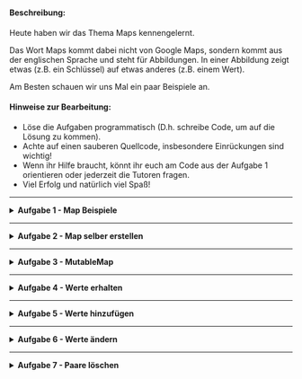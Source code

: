 <h1>

</h1>

#### Beschreibung:

Heute haben wir das Thema Maps kennengelernt.

Das Wort Maps kommt dabei nicht von Google Maps, sondern kommt aus der englischen 
Sprache und steht für Abbildungen. In einer Abbildung zeigt etwas
(z.B. ein Schlüssel) auf etwas anderes (z.B. einem Wert).

Am Besten schauen wir uns Mal ein paar Beispiele an.


#### Hinweise zur Bearbeitung:

- Löse die Aufgaben programmatisch (D.h. schreibe Code, um auf die Lösung zu kommen).
- Achte auf einen sauberen Quellcode, insbesondere Einrückungen sind wichtig!
- Wenn ihr Hilfe braucht, könnt ihr euch am Code aus der Aufgabe 1 orientieren
oder jederzeit die Tutoren fragen.
- Viel Erfolg und natürlich viel Spaß!

---

<details>
<summary> <b> Aufgabe 1 - Map Beispiele </b> </summary>

Heute hast du in der Vorlesung Maps und MutableMaps kennengelernt.
Eine Map ist eine Anordnung von Paaren (englisch: entry).
Ein Paar besteht dabei aus einem Schlüssel (englisch: key) und einem Wert (englisch: value).  
- Schaue dir die Datei in Aufgabe1 an.

**Modul für die Aufgabe:** *Aufgabe1*  
**Datei für die Aufgabe:** *01_MapBeispiele.kt*

</details>

---

<details>
<summary> <b> Aufgabe 2 - Map selber erstellen </b> </summary>

In dieser Aufgabe üben wir das Erstellen von Maps.  
Wenn ihr Hilfe braucht, schaut euch an, wie eine Map bzw. 
eine MutableMap in Aufgabe1 erstellt wurde.  
Ansonsten könnt ihr jederzeit die Tutoren fragen.
Das Erstellen der Maps ist sehr ähnlich zu Listen.

- Schaue dir die Datei und erledige die Aufgabe in der Datei.



**Modul für die Aufgabe:** *Aufgabe2*  
**Datei für die Aufgabe:** *2_MapsAnlegen.kt*


</details>

---

<details>
<summary> <b> Aufgabe 3 - MutableMap </b> </summary>


a) Erstelle eine Map über Waren und ihren Preisen.
- Erstelle eine Map, der Schlüssel ist vom Typ String und
  der Wert ist vom Typ Double.
- Die Map soll initial (also zu Beginn) mit folgenden Paaren gefüllt sein:  
  "Schokolade" -> 1.99  
  "Banane" -> 0.29  
  "Yoghurt" -> 0.49  
  "Müsli" -> 2.99

b) Erstelle eine MutableMap über Personennamen und ihren Lieblingstieren.
- Erstelle eine Map, der Schlüssel ist vom Typ String und
  der Wert ist vom Typ String.
- Die Map soll initial mit folgenden Paaren gefüllt sein:  
  "Berta" -> "Hunde"  
  "Frank" -> "Katzen"  
  "Luis" -> "Mäuse"  
  "Sylvia" -> "Eulen"

c) Erstelle eine Map über Hausnummern und der Hausfarbe.
- Erstelle eine Map, der Schlüssel ist vom Typ Int und 
  der Wert ist vom Typ String.
- Die Map soll initial mit folgenden Paaren gefüllt sein:  
  12 -> "Rot"  
  45 -> "Blau"  
  23 -> "Gelb"  
  28 -> "Grün"  

**Modul für die Aufgabe:** *Aufgabe3*  
**Datei für die Aufgabe:** *3_MapsAnlegen.kt*
</details>


---

<details>
<summary> <b> Aufgabe 4 - Werte erhalten </b>
</summary>

In dieser Aufgabe geht es darum, wie man Werte aus einer Map erhält.
Oftmals hat man einen Schlüssel (key) gegeben und möchte den Wert (value) 
haben, auf den der Schlüssel zeigt.

a) Gegeben ist folgende Map:  
Die Map mappt von Person zu ihrem Lieblingstier.
    
    val personZuHaustier: Map<String, String> = mapOf( 
      "Berta" -> "Hunde"  
      "Frank" -> "Katzen"  
      "Luis" -> "Mäuse"  
      "Sylvia" -> "Eulen"
      "Hans" -> "Fau"
    )

- Verwende die Funktion get() oder die Index[] Schreibweise, 
wie in Aufgabe 1 oder in der Vorlesung gezeigt.
  - Was ist das Lieblingstier von Frank?
  - Was ist das Lieblingstier von Sylvia?
  - Was ist das Lieblingstier von Hans?
  
b) Gegeben ist folgende Map:  
Die Map mappt von Hausnummer zu Hausfarbe.

12 -> "Rot"  
45 -> "Blau"  
23 -> "Gelb"  
28 -> "Grün"  
36 -> "Lila"  
92 -> "Rosa"  

- Erstelle eine geeignete Map mit den genannten Paaren.
- Lese den Wert aus der Map aus und weise ihn einer Variable zu,   
gib dann die Variable in der Konsole aus.
- Verwende in deiner Lösung die Funktion get() oder die Index[] Schreibweise.
  - Welche Hausfarbe hat das Haus mit der Nummer 28? 
  - Welche Hausfarbe hat das Haus mit der Nummer 45?
  - Welche Hausfarbe hat das Haus mit der Nummer 92?
  - Welche Hausfarbe hat das Haus mit der Nummer 12?



**Modul für die Aufgabe:** *Aufgabe4*  
**Datei für die Aufgabe:** *4_WerteAbfragen.kt*

</details>

---

<details>
<summary> <b> Aufgabe 5 - Werte hinzufügen </b>
</summary>

a) Gegeben ist folgende MutableMap:  
Die MutableMap mappt von Person zu ihrem Lieblingstier.

    val personZuHaustier: MutableMap<String, String> = mapOf( 
      "Berta" -> "Hunde"  
      "Frank" -> "Katzen"  
      "Luis" -> "Mäuse"  
      "Sylvia" -> "Eulen"
      "Hans" -> "Fau"
    )

- Füge der MutableMap die folgenden Paare hinzu, verwendet dazu eine Funktion 
oder Schreibweise aus der Vorlesung.
  - "Tim" -> "Schildkröte"
  - "Fabian" -> "Papagei"
  - "Jannik" -> "Schlange"

b)   
Was passiert, wenn du der MutableMap das Paar "Luis" -> "Mäuse" hinzufügst?  
Was passiert, wenn du der MutableMap das Paar "Bernd" -> "Igel" hinzufügst?

c)

- Erstelle eine passende MutableMap. Die MutableMap hat initial (zu Begin) folgende Paare:


    1 -> 2.5  
    2 -> 5.0  
    3 -> 7.5  
    4 -> 10.0


- Füge dann der Map folgende weitere Paare hinzu:


    10 -> 10.1
    25 -> 45.23
    99 -> 259.46

**Modul für die Aufgabe:** *Aufgabe5*  
**Datei für die Aufgabe:** *5_WerteHinzufügen.kt*

</details>

---
<details>
<summary> <b> Aufgabe 6 - Werte ändern </b>
</summary>

Wir können auch die Werte bereits vorhandener Paare ändern.
Schreibe deine Lösungen in die Datei für diese Aufgabe.

a) Gegeben ist folgende MutableMap:  
Die MutableMap mappt von einer Person zu ihrem Lieblingstier.

    val personZuHaustier: MutableMap<String, String> = mapOf( 
      "Berta" -> "Hunde"  
      "Frank" -> "Katzen"  
      "Luis" -> "Mäuse"  
      "Sylvia" -> "Eulen"
      "Hans" -> "Fau"
    )

- Verwende für die folgenden Teilaufgaben eine passende Funktion oder Schreibweise aus der Vorlesung.
  - Ändere den Wert des Paares "Berta" -> "Hunde" zu "Berta" -> "Esel"
  - Ändere den Wert des Paares "Sylvia" -> "Eulen" zu "Sylvia" -> "Pferde"
  - Ändere den Wert des Paares "Frank" -> "Katzen" zu "Frank" -> "Spechte"
  - Ändere den Wert des Paares "Luis" -> "Mäuse" zu "Luis" -> "Spechte"

b) Fragen:
- Kann eine Map oder MutableMap diese zwei Paare enthalten?  
    "Berta" -> "Hunde"    
    "Berta" -> "Hunde"
  - Falls nein, ändere nur einen Schlüssel oder nur einen Wert, 
  sodass eine Map oder MutableMap beide Paare enthalten kann.

**Modul für die Aufgabe:** *Aufgabe6*  
**Datei für die Aufgabe:** *6_WerteHinzufügen.kt*
</details>

---
<details>
<summary> <b> Aufgabe 7 - Paare löschen </b>
</summary>

In dieser Aufgabe geht es um das Löschen von Paaren in Maps.

Gegeben ist folgende MutableMap:  
Die MutableMap mappt von einer Person zu ihrem Lieblingstier.

"Berta" -> "Hunde"  
"Frank" -> "Katzen"  
"Luis" -> "Mäuse"  
"Sylvia" -> "Eulen"  
"Hans" -> "Fau"

a)
- Verwende für die folgenden Teilaufgaben eine Funktion oder Schreibweise aus der Vorlesung.
  - Verwende den Schlüssel "Frank", um das Paar "Frank" -> "Katzen" aus der MutableMap zu löschen.
  - Verwende den Schlüssel "Hans", um das Paar "Hans" -> "Fau" aus der MutableMap zu löschen.
    - Gebe die MutableMap aus. Die MutableMap sollte jetzt nur noch aus den folgenden Einträgen bestehen:  
        
      "Berta" -> "Hunde"  
      "Luis" -> "Mäuse"  
      "Sylvia" -> "Eulen"

b)
- Verwende jetzt den Schlüssel "Luis" und den Wert "Mäuse" um das Paar 
"Luis" -> "Mäuse" aus der MutableMap zu entfernen.  
Weise den Rückgabewert einer Variable zu und gib diese Variable in der Konsole aus.
  - Es sollte true ausgegeben werden. Stimmt das?

- Verwende jetzt die Funktion remove(schlüssel, wert) aus der Vorlesung 
(in der Vorlesung dargestellt als remove(key, value)) mit folgenden 
Schlüssel "Frank" und Wert "Mäuse". Weise den Rückgabewert einer Variable zu und gib 
diese Variable in der Konsole aus.
  - Was wird ausgegeben? Und wieso?



Bonusfrage - Wiederholung:

Wie wir wissen, können wir die Paare einer Map nicht verändern.
Da sie vom Typ Map und nicht vom Typ MutableMap ist.
- Was hast du letzte Woche gelernt, das du tun kannst, um eine veränderbare Kopie 
einer Map zu erhalten?

**Modul für die Aufgabe:** *Aufgabe7*  
**Datei für die Aufgabe:** *7_PaareLöschen.kt*
</details>
